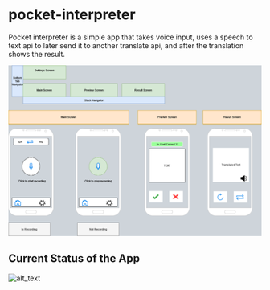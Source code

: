 # pocket-interpreter
Pocket interpreter is a simple app that takes voice input, uses a speech to text api to later send it to another translate api, and after the translation shows the result.

![alt text](https://github.com/1942Spectre/pocket-interpreter/blob/master/General_Design_of_The_App.png)

## Current Status of the App
![alt_text](https://github.com/1942Spectre/pocket-interpreter/blob/master/ss1.jpeg)
